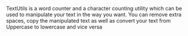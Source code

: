 TextUtils is a word counter and a character counting utility which can be used to manipulate your text in the way you want. You can remove extra spaces, copy the manipulated text as well as convert your text from Uppercase to lowercase and vice versa